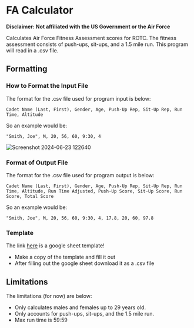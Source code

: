 # FA Calculator

**Disclaimer: Not affiliated with the US Government or the Air Force**

Calculates Air Force Fitness Assessment scores for ROTC. The fitness assessment
consists of push-ups, sit-ups, and a 1.5 mile run. This program will read in a
.csv file. 

## Formatting

### How to Format the Input File

The format for the .csv file used for program input is below:

`Cadet Name (Last, First), Gender, Age, Push-Up Rep, Sit-Up Rep, Run Time, Altitude`

So an example would be:

`"Smith, Joe", M, 20, 56, 60, 9:30, 4`

![Screenshot 2024-06-23 122640](https://github.com/aidengseay/FACalculator/assets/108606344/433602e5-1c6b-4ce0-8ab0-3f02738243cd)

### Format of Output File

The format for the .csv file used for program output is below:

`Cadet Name (Last, First), Gender, Age, Push-Up Rep, Sit-Up Rep, Run Time, Altitude, Run Time Adjusted, Push-Up Score, Sit-Up Score, Run Score, Total Score`

So an example would be:

`"Smith, Joe", M, 20, 56, 60, 9:30, 4, 17.8, 20, 60, 97.8`

### Template

The link [here](https://docs.google.com/spreadsheets/d/1c8SRzbzgjGFrWn_AW2ahf8LjR0iC29SsXAPMgh3-7_k/edit?usp=sharing) is a google sheet template!
* Make a copy of the template and fill it out 
* After filling out the google sheet download it as a .csv file

## Limitations

The limitations (for now) are below: 
* Only calculates males and females up to 29 years old.
* Only accounts for push-ups, sit-ups, and the 1.5 mile run.
* Max run time is 59:59
